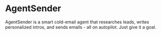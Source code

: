 # AgentSender
AgentSender is a smart cold-email agent that researches leads, writes personalized intros, and sends emails - all on autopilot. Just give it a goal.
